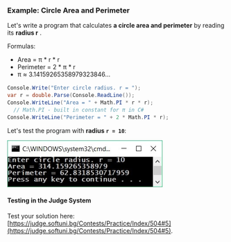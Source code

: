 ### Example: Circle Area and Perimeter

Let's write a program that calculates **a circle area and perimeter** by reading its **radius r** .

Formulas:
- Area = π \* r \* r
- Perimeter = 2 \* π \* r
- π ≈ 3.14159265358979323846…

```csharp
Console.Write("Enter circle radius. r = ");
var r = double.Parse(Console.ReadLine());
Console.WriteLine("Area = " + Math.PI * r * r); 
  // Math.PI - built in constant for π in C#
Console.WriteLine("Perimeter = " + 2 * Math.PI * r);
```
Let's test the program with **radius `r = 10`**:

![](/assets/chapter-2-images/00.Circle-area-01.jpg)

#### Testing in the Judge System

Test your solution here:[https://judge.softuni.bg/Contests/Practice/Index/504#5](https://judge.softuni.bg/Contests/Practice/Index/504#5).
